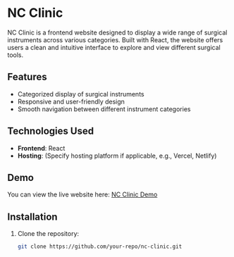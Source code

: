 # NC Clinic

NC Clinic is a frontend website designed to display a wide range of surgical instruments across various categories. Built with React, the website offers users a clean and intuitive interface to explore and view different surgical tools.

## Features
- Categorized display of surgical instruments
- Responsive and user-friendly design
- Smooth navigation between different instrument categories

## Technologies Used
- **Frontend**: React
- **Hosting**: (Specify hosting platform if applicable, e.g., Vercel, Netlify)

## Demo

You can view the live website here: [NC Clinic Demo](nc-surgicals.web.app)

## Installation

1. Clone the repository:
   ```bash
   git clone https://github.com/your-repo/nc-clinic.git
